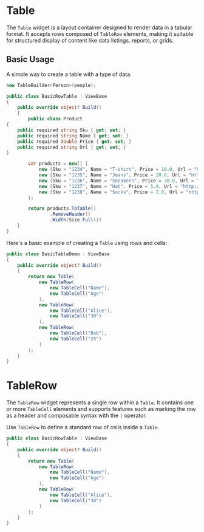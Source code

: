 # Table

The `Table` widget is a layout container designed to render data in a tabular format. It accepts rows composed of `TableRow` elements, making it suitable for structured display of content like data listings, reports, or grids.

## Basic Usage

A simple way to create a table with a type of data.

```csharp
new TableBuilder<Person>(people);
```

```csharp demo-tabs
public class BasicRowTable : ViewBase
{
    public override object? Build()
    {
        public class Product
{
    public required string Sku { get; set; }
    public required string Name { get; set; }
    public required double Price { get; set; }
    public required string Url { get; set; }
}

        var products = new[] {
            new {Sku = "1234", Name = "T-shirt", Price = 10.0, Url = "http://example.com/tshirt"},
            new {Sku = "1235", Name = "Jeans", Price = 20.0, Url = "http://example.com/jeans"},
            new {Sku = "1236", Name = "Sneakers", Price = 30.0, Url = "http://example.com/sneakers"},
            new {Sku = "1237", Name = "Hat", Price = 5.0, Url = "http://example.com/hat"},
            new {Sku = "1238", Name = "Socks", Price = 2.0, Url = "http://example.com/socks"}
        };

        return products.ToTable()
                .RemoveHeader()
                .Width(Size.Full())
    }
}
```

Here's a basic example of creating a `Table` using rows and cells:

```csharp demo-below
public class BasicTableDemo : ViewBase
{
    public override object? Build()
    {
        return new Table(
            new TableRow(
                new TableCell("Name"),
                new TableCell("Age")
            ),
            new TableRow(
                new TableCell("Alice"),
                new TableCell("30")
            ),
            new TableRow(
                new TableCell("Bob"),
                new TableCell("25")
            )
        );
    }
}
```

# TableRow

The `TableRow` widget represents a single row within a `Table`. It contains one or more `TableCell` elements and supports features such as marking the row as a header and composable syntax with the `|` operator.

Use `TableRow` to define a standard row of cells inside a `Table`.

```csharp demo-below
public class BasicRowTable : ViewBase
{
    public override object? Build()
    {
        return new Table(
            new TableRow(
                new TableCell("Name"),
                new TableCell("Age")
            ),
            new TableRow(
                new TableCell("Alice"),
                new TableCell("30")
            )
        );
    }
}
```

<WidgetDocs Type="Ivy.Table" ExtensionTypes="Ivy.Views.Tables.TableExtensions" SourceUrl="https://github.com/Ivy-Interactive/Ivy-Framework/blob/main/Ivy/Widgets/Tables/Table.cs"/>

